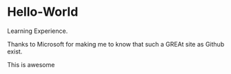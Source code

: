 # Hello-World
Learning Experience.

Thanks to Microsoft for making me to know that such a GREAt site as Github exist.

This is awesome
